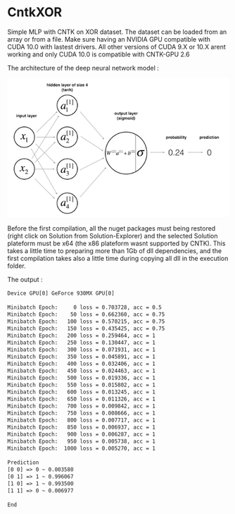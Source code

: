 # CntkXOR
Simple MLP with CNTK on XOR dataset. The dataset can be loaded from an array or from a file.
Make sure having an NVIDIA GPU compatible with CUDA 10.0 with lastest drivers. All other versions of CUDA 9.X or 10.X arent working and only CUDA 10.0 is compatible with CNTK-GPU 2.6

The architecture of the deep neural network model :

![XOR_MLP](XOR_MLP.png "2 x 4 x 1 MultiLayersPerceptron")

Before the first compilation, all the nuget packages must being restored (right click on Solution from Solution-Explorer) and the selected Solution plateform must be x64 (the x86 plateform wasnt supported by CNTK).
This takes a little time to preparing more than 1Gb of dll dependencies, and the first compilation takes also a little time during copying all dll in the execution folder.

The output :

```
Device GPU[0] GeForce 930MX GPU[0]

Minibatch Epoch:     0 loss = 0.703728, acc = 0.5
Minibatch Epoch:    50 loss = 0.662360, acc = 0.75
Minibatch Epoch:   100 loss = 0.570215, acc = 0.75
Minibatch Epoch:   150 loss = 0.435425, acc = 0.75
Minibatch Epoch:   200 loss = 0.259464, acc = 1
Minibatch Epoch:   250 loss = 0.130447, acc = 1
Minibatch Epoch:   300 loss = 0.071931, acc = 1
Minibatch Epoch:   350 loss = 0.045891, acc = 1
Minibatch Epoch:   400 loss = 0.032406, acc = 1
Minibatch Epoch:   450 loss = 0.024463, acc = 1
Minibatch Epoch:   500 loss = 0.019336, acc = 1
Minibatch Epoch:   550 loss = 0.015802, acc = 1
Minibatch Epoch:   600 loss = 0.013245, acc = 1
Minibatch Epoch:   650 loss = 0.011326, acc = 1
Minibatch Epoch:   700 loss = 0.009842, acc = 1
Minibatch Epoch:   750 loss = 0.008666, acc = 1
Minibatch Epoch:   800 loss = 0.007717, acc = 1
Minibatch Epoch:   850 loss = 0.006937, acc = 1
Minibatch Epoch:   900 loss = 0.006287, acc = 1
Minibatch Epoch:   950 loss = 0.005738, acc = 1
Minibatch Epoch:  1000 loss = 0.005270, acc = 1

Prediction
[0 0] => 0 ~ 0.003580
[0 1] => 1 ~ 0.996067
[1 0] => 1 ~ 0.993500
[1 1] => 0 ~ 0.006977

End

```
